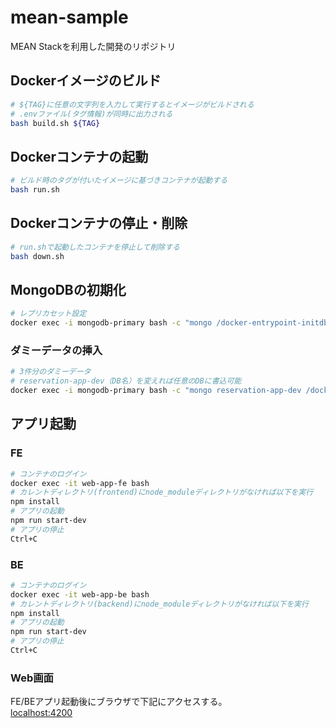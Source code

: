 # mean-sample

MEAN Stackを利用した開発のリポジトリ

## Dockerイメージのビルド

```bash
# ${TAG}に任意の文字列を入力して実行するとイメージがビルドされる
# .envファイル(タグ情報)が同時に出力される
bash build.sh ${TAG}
```

## Dockerコンテナの起動

```bash
# ビルド時のタグが付いたイメージに基づきコンテナが起動する
bash run.sh
```

## Dockerコンテナの停止・削除

```bash
# run.shで起動したコンテナを停止して削除する
bash down.sh
```


## MongoDBの初期化

```bash
# レプリカセット設定
docker exec -i mongodb-primary bash -c "mongo /docker-entrypoint-initdb.d/init.js"
```

### ダミーデータの挿入

```bash
# 3件分のダミーデータ
# reservation-app-dev（DB名）を変えれば任意のDBに書込可能
docker exec -i mongodb-primary bash -c "mongo reservation-app-dev /docker-entrypoint-initdb.d/dummy-data.js"
```

## アプリ起動

### FE
```bash
# コンテナのログイン
docker exec -it web-app-fe bash
# カレントディレクトリ(frontend)にnode_moduleディレクトリがなければ以下を実行
npm install
# アプリの起動
npm run start-dev
# アプリの停止
Ctrl+C
```

### BE
```bash
# コンテナのログイン
docker exec -it web-app-be bash
# カレントディレクトリ(backend)にnode_moduleディレクトリがなければ以下を実行
npm install
# アプリの起動
npm run start-dev
# アプリの停止
Ctrl+C
```

### Web画面
FE/BEアプリ起動後にブラウザで下記にアクセスする。<br>
<localhost:4200>
